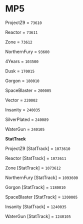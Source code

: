 # MP5


ProjectZ9 = `73610`

Reactor = `73611`

Zone = `73612`

NorthernFury = `93600`

4Years = `103500`

Dusk = `170015`

Gorgon = `180010`

SpaceBlaster = `200005`

Vector = `220002`

Insanity = `240035`

SilverPlated = `240089`

WaterGun = `240105`


**StatTrack**


ProjectZ9 [StatTrack] = `1073610`

Reactor [StatTrack] = `1073611`

Zone [StatTrack] = `1073612`

NorthernFury [StatTrack] = `1093600`

Gorgon [StatTrack] = `1180010`

SpaceBlaster [StatTrack] = `1200005`

Insanity [StatTrack] = `1240035`

WaterGun [StatTrack] = `1240105`